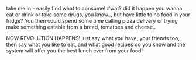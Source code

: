 take me in - easily find what to consume!
#wat?
did it happen you wanna eat or drink
<s>or take some drugs, you know..</s>, but have little to no food in your fridge?
You then could spend some time calling pizza delivery or trying make something
eatable from a bread, tomatoes and cheese..

NOW REVOLUTION HAPPENS!
just say what you have, your friends too, then say what you like to eat, and
what good recipes do you know and the system will offer you the best lunch ever
from your food!
